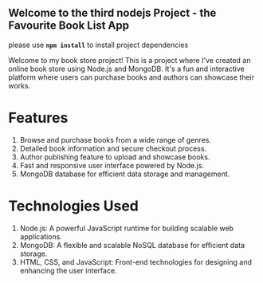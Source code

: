 

## Welcome to the third nodejs Project - the Favourite Book List App

please use **`npm install`** to install project dependencies

Welcome to my book store project! This is a  project where I've created an online book store using Node.js and MongoDB. It's a fun and interactive platform where users can purchase books and authors can showcase their works.

# Features

1. Browse and purchase books from a wide range of genres.
2. Detailed book information and secure checkout process.
3. Author publishing feature to upload and showcase books.
4. Fast and responsive user interface powered by Node.js.
5. MongoDB database for efficient data storage and management.

# Technologies Used

1. Node.js: A powerful JavaScript runtime for building scalable web applications.
2. MongoDB: A flexible and scalable NoSQL database for efficient data storage.
3. HTML, CSS, and JavaScript: Front-end technologies for designing and enhancing the user interface.
